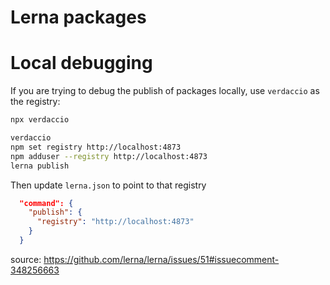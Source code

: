 # Lerna packages


# Local debugging
If you are trying to debug the publish of packages locally, use `verdaccio` as the registry:


```sh
npx verdaccio

verdaccio
npm set registry http://localhost:4873
npm adduser --registry http://localhost:4873
lerna publish
```

Then update `lerna.json` to point to that registry

```json
  "command": {
    "publish": {
      "registry": "http://localhost:4873"
    }
  }
```

source: https://github.com/lerna/lerna/issues/51#issuecomment-348256663
